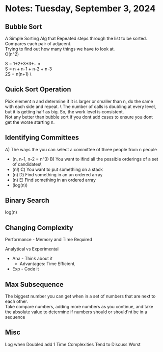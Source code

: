 # Notes: Tuesday, September 3, 2024

## Bubble Sort 
A Simple Sorting Alg that Repeated steps through the list to be sorted. Compares each pair of adjacent. \
Trying to find out how many things we have to look at. \
O(n^2)

S = 1+2+3+3+...n \
S = n + n-1 + n-2 + n-3 \
2S = n(n+1) \

## Quick Sort Operation
Pick element n and determine if it is larger or smaller than n, do the same with each side and repeat. \ 
The number of calls is doubling at every level, but it is getting half as big. So, the work level is consistent. \
Not any better than bubble sort if you dont add cases to ensure you dont get the worse starting n.

## Identifying Committees
A) The ways the you can select a committee of three people from n people
- (n, n-1, n-2 = n^3)
B) You want to ifind all the possible orderings of a set of candidates\
- (n!)
C) You want to put something on a stack
- (n)
D) Find something in an un ordered array
- (n)
E) Find something in an ordered array
- (log(n))

## Binary Search
log(n)

## Changing Complexity
Performance - Memory and Time Required

Analytical vs Experimental
- Ana - Think about it
  - Advantages: Time Efficient, 
- Exp - Code it

## Max Subsequence
The biggest number you can get when in a set of numbers that are next to each other. \
Take compare numbers, adding more numbers as you continue, and take the absolute value to determine if numbers should or should'nt be in a sequence

## Misc
Log when Doubled add 1
Time Complexities Tend to Discuss Worst

